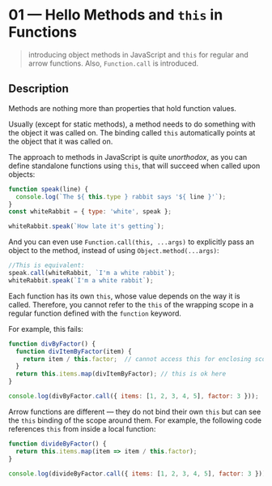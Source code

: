 # 01 &mdash; Hello Methods and `this` in Functions
> introducing object methods in JavaScript and `this` for regular and arrow functions. Also, `Function.call` is introduced.

## Description

Methods are nothing more than properties that hold function values.

Usually (except for static methods), a method needs to do something with the object it was called on. The binding called `this` automatically points at the object that it was called on.

The approach to methods in JavaScript is quite *unorthodox*, as you can define standalone functions using `this`, that will succeed when called upon objects:

```javascript
function speak(line) {
  console.log(`The ${ this.type } rabbit says '${ line }'`);
}
const whiteRabbit = { type: 'white', speak };

whiteRabbit.speak(`How late it's getting`);
```

And you can even use `Function.call(this, ...args)` to explicitly pass an object to the method, instead of using `Object.method(...args)`:

```javascript
//This is equivalent:
speak.call(whiteRabbit, `I'm a white rabbit`);
whiteRabbit.speak(`I'm a white rabbit`);
```

Each function has its own `this`, whose value depends on the way it is called. Therefore, you cannot refer to the `this` of the wrapping scope in a regular function defined with the `function` keyword.

For example, this fails:
```javascript
function divByFactor() {
  function divItemByFactor(item) {
    return item / this.factor;  // cannot access this for enclosing scope
  }
  return this.items.map(divItemByFactor); // this is ok here
}

console.log(divByFactor.call({ items: [1, 2, 3, 4, 5], factor: 3 }));

```

Arrow functions are different &mdash; they do not bind their own `this` but can see the `this` binding of the scope around them.
For example, the following code references `this` from inside a local function:

```javascript
function divideByFactor() {
  return this.items.map(item => item / this.factor);
}

console.log(divideByFactor.call({ items: [1, 2, 3, 4, 5], factor: 3 }));
```